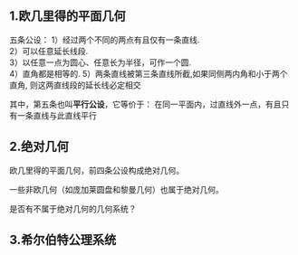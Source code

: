## 1.欧几里得的平面几何

五条公设：
1）经过两个不同的两点有且仅有一条直线.  
2）可以任意延长线段.  
3）以任意一点为圆心、任意长为半径，可作一个圆.  
4）直角都是相等的.
5）两条直线被第三条直线所截,如果同侧两内角和小于两个直角, 则这两直线段的延长线必定相交

其中，第五条也叫**平行公设**，它等价于：
在同一平面内，过直线外一点，有且只有一条直线与此直线平行

## 2.绝对几何

欧几里得的平面几何，前四条公设构成绝对几何。

一些非欧几何（如庞加莱圆盘和黎曼几何）也属于绝对几何。

是否有不属于绝对几何的几何系统？

## 3.希尔伯特公理系统
